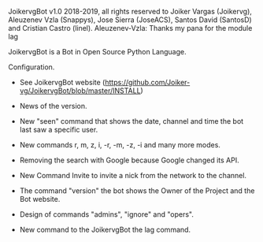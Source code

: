 JoikervgBot v1.0 2018-2019, all rights reserved to Joiker Vargas (Joikervg), Aleuzenev Vzla (Snappys), Jose Sierra (JoseACS), Santos David (SantosD) and Cristian Castro (linel).
Aleuzenev-Vzla: Thanks my pana for the module lag

JoikervgBot is a Bot in Open Source Python Language.

Configuration.

- See JoikervgBot website (https://github.com/Joiker-vg/JoikervgBot/blob/master/INSTALL)

- News of the version.
- New "seen" command that shows the date, channel and time the bot last saw a specific user.
- New commands r, m, z, i, -r, -m, -z, -i and many more modes.
- Removing the search with Google because Google changed its API.
- New Command Invite to invite a nick from the network to the channel.
- The command "version" the bot shows the Owner of the Project and the Bot website.
- Design of commands "admins", "ignore" and "opers".
- New command to the JoikervgBot the lag command.
